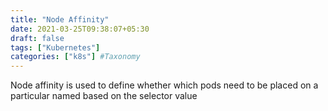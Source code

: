 ```yaml
---
title: "Node Affinity"
date: 2021-03-25T09:38:07+05:30
draft: false
tags: ["Kubernetes"]
categories: ["k8s"] #Taxonomy
---
```

Node affinity is used to define whether which pods need to be placed on a particular named based on the selector value
